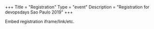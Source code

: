 +++
Title = "Registration"
Type = "event"
Description = "Registration for devopsdays Sao Paulo 2019"
+++

<div style="width:100%; text-align:left;">

Embed registration iframe/link/etc.
</div></div>
</div>
